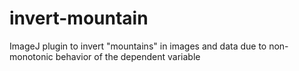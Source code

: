 # invert-mountain
ImageJ plugin to invert "mountains" in images and data due to non-monotonic behavior of the dependent variable
